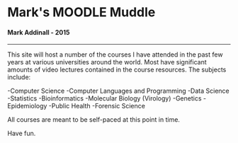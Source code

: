 # Mark's MOODLE Muddle
#### Mark Addinall - 2015
_____

This site will host a number of the courses I have attended in the past few years at various universities around the world.  Most have significant amounts of video lectures contained in the course resources.  The subjects include:

-Computer Science
-Computer Languages and Programming
-Data Science
-Statistics
-Bioinformatics
-Molecular Biology (Virology)
-Genetics
-Epidemiology
-Public Health
-Forensic Science

All courses are meant to be self-paced at this point in time.

Have fun.
